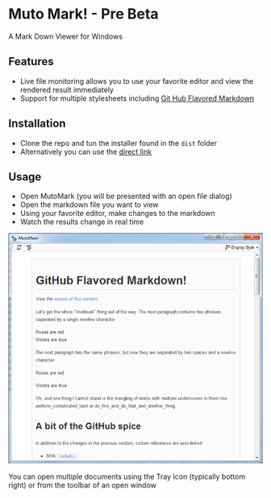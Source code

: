 # Muto Mark! - Pre Beta

A Mark Down Viewer for Windows

## Features

* Live file monitoring allows you to use your favorite editor and view the rendered result immediately
* Support for multiple stylesheets including [Git Hub Flavored Markdown]("http://github.github.com/github-flavored-markdown/" "Git Hub Flavored Markdown")

## Installation

* Clone the repo and tun the installer found in the `dist` folder
* Alternatively you can use the [direct link](https://github.com/davidmuto/muto-mark/blob/master/dist/MutoMarkInstaller.exe?raw=true "Download MutoMark!")

## Usage

* Open MutoMark (you will be presented with an open file dialog)
* Open the markdown file you want to view
* Using your favorite editor, make changes to the markdown
* Watch the results change in real time

![MutoMark Screenshot](samples/screenshot.png)


You can open multiple documents using the Tray Icon (typically bottom right) or from the toolbar of an open window
